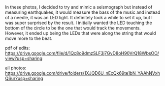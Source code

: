 In these photos, I decided to try and mimic a seismograph but instead of measuring earthquakes, it would measure the bass of the music and instead of a needle, it was an LED light. It definitely took a while to set it up, but I was super surprised by the result. I initially wanted the LED touching the bottom of the circle to be the one that would track the movements. However, it ended up being the LEDs that were along the string that would move more to the beat. 

pdf of edits: https://drive.google.com/file/d/1Qc8o9dmzSLF3j7GvD8oH90VrQ18WbsOO/view?usp=sharing

all photos: https://drive.google.com/drive/folders/1XJQD6U_nEcQk69te1bN_YAAhNVxhQSur?usp=sharing 
